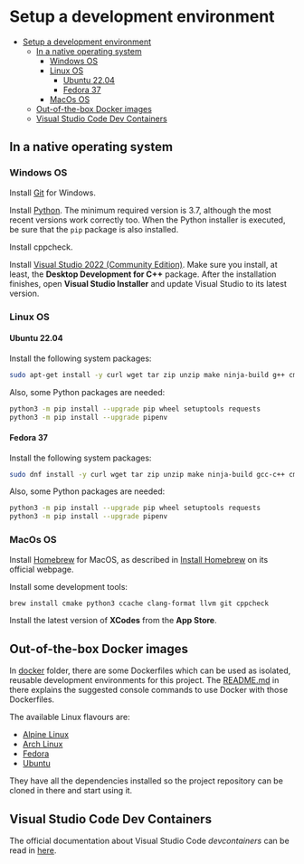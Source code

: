 # Setup a development environment

- [Setup a development environment](#setup-a-development-environment)
  - [In a native operating system](#in-a-native-operating-system)
    - [Windows OS](#windows-os)
    - [Linux OS](#linux-os)
      - [Ubuntu 22.04](#ubuntu-2204)
      - [Fedora 37](#fedora-37)
    - [MacOs OS](#macos-os)
  - [Out-of-the-box Docker images](#out-of-the-box-docker-images)
  - [Visual Studio Code Dev Containers](#visual-studio-code-dev-containers)


## In a native operating system

### Windows OS

Install [Git](https://git-scm.com/download/win) for Windows.

Install [Python](https://www.python.org/downloads/). The minimum required version is 3.7, although the most recent versions work correctly too. When the Python installer is executed, be sure that the `pip` package is also installed.

Install cppcheck.

Install [Visual Studio 2022 (Community Edition)](https://visualstudio.microsoft.com/vs/). Make sure you install, at least, the **Desktop Development for C++** package. After the installation finishes, open **Visual Studio Installer** and update Visual Studio to its latest version.

### Linux OS

#### Ubuntu 22.04

Install the following system packages:

```bash
sudo apt-get install -y curl wget tar zip unzip make ninja-build g++ cmake git python3 python3-pip ccache clang-format clang-tidy gdb pkg-config cppcheck
```

Also, some Python packages are needed:

```bash
python3 -m pip install --upgrade pip wheel setuptools requests
python3 -m pip install --upgrade pipenv
```

#### Fedora 37

Install the following system packages:

```bash
sudo dnf install -y curl wget tar zip unzip make ninja-build gcc-c++ cmake git python3 python3-pip ccache clang-tools-extra gdb cppcheck
```

Also, some Python packages are needed:

```bash
python3 -m pip install --upgrade pip wheel setuptools requests
python3 -m pip install --upgrade pipenv
```

### MacOs OS

Install [Homebrew](https://brew.sh/) for MacOS, as described in [Install Homebrew](https://docs.brew.sh/Installation) on its official webpage.

Install some development tools:

```bash
brew install cmake python3 ccache clang-format llvm git cppcheck
```

Install the latest version of **XCodes** from the **App Store**.

## Out-of-the-box Docker images

In [docker](/docker/) folder, there are some Dockerfiles which can be used as isolated, reusable development environments for this project. The [README.md](/docker/README.md) in there explains the suggested console commands to use Docker with those Dockerfiles.

The available Linux flavours are:

* [Alpine Linux](https://www.alpinelinux.org/)
* [Arch Linux](https://archlinux.org/)
* [Fedora](https://getfedora.org/)
* [Ubuntu](https://ubuntu.com/)

They have all the dependencies installed so the project repository can be cloned in there and start using it.

## Visual Studio Code Dev Containers

The official documentation about Visual Studio Code *devcontainers* can be read in [here](https://code.visualstudio.com/docs/devcontainers/containers).
